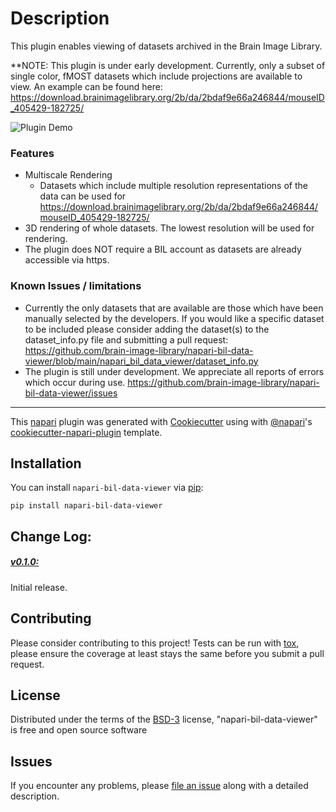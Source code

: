

# Description

This plugin enables viewing of datasets archived in the Brain Image Library.  

**NOTE: This plugin is under early development.  Currently, only a subset of single color, fMOST datasets which include projections are available to view.  An example can be found here:  https://download.brainimagelibrary.org/2b/da/2bdaf9e66a246844/mouseID_405429-182725/



![Plugin Demo](https://imgur.com/gkDCsMd.gif "Plugin Demo")



### Features

* Multiscale Rendering
  * Datasets which include multiple resolution representations of the data can be used for 
  https://download.brainimagelibrary.org/2b/da/2bdaf9e66a246844/mouseID_405429-182725/
* 3D rendering of whole datasets.  The lowest resolution will be used for rendering.
* The plugin does NOT require a BIL account as datasets are already accessible via https.

### Known Issues / limitations
* Currently the only datasets that are available are those which have been manually selected by the developers.  If you would like a specific dataset to be included please consider adding the dataset(s) to the dataset_info.py file and submitting a pull request:  https://github.com/brain-image-library/napari-bil-data-viewer/blob/main/napari_bil_data_viewer/dataset_info.py
* The plugin is still under development.  We appreciate all reports of errors which occur during use.  https://github.com/brain-image-library/napari-bil-data-viewer/issues


----------------------------------

This [napari] plugin was generated with [Cookiecutter] using with [@napari]'s [cookiecutter-napari-plugin] template.

<!--
Don't miss the full getting started guide to set up your new package:
https://github.com/napari/cookiecutter-napari-plugin#getting-started

and review the napari docs for plugin developers:
https://napari.org/docs/plugins/index.html
-->

## Installation

You can install `napari-bil-data-viewer` via [pip]:

    pip install napari-bil-data-viewer

## Change Log:

##### <u>v0.1.0:</u>

Initial release.

## Contributing

Please consider contributing to this project!  Tests can be run with [tox], please ensure
the coverage at least stays the same before you submit a pull request.

## License

Distributed under the terms of the [BSD-3] license,
"napari-bil-data-viewer" is free and open source software

## Issues

If you encounter any problems, please [file an issue] along with a detailed description.

[napari]: https://github.com/napari/napari
[Cookiecutter]: https://github.com/audreyr/cookiecutter
[@napari]: https://github.com/napari
[MIT]: http://opensource.org/licenses/MIT
[BSD-3]: http://opensource.org/licenses/BSD-3-Clause
[GNU GPL v3.0]: http://www.gnu.org/licenses/gpl-3.0.txt
[GNU LGPL v3.0]: http://www.gnu.org/licenses/lgpl-3.0.txt
[Apache Software License 2.0]: http://www.apache.org/licenses/LICENSE-2.0
[Mozilla Public License 2.0]: https://www.mozilla.org/media/MPL/2.0/index.txt
[cookiecutter-napari-plugin]: https://github.com/napari/cookiecutter-napari-plugin

[file an issue]: https://github.com/AlanMWatson/napari-imaris-loader/issues

[napari]: https://github.com/napari/napari
[tox]: https://tox.readthedocs.io/en/latest/
[pip]: https://pypi.org/project/pip/
[PyPI]: https://pypi.org/
